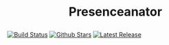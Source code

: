 # <p align="center">Presenceanator</p>

[![Build Status](https://travis-ci.com/Peytoncl/Presenceanator.svg?branch=main)](https://travis-ci.com/Peytoncl/Presenceanator)
[![Github Stars](https://img.shields.io/github/stars/Peytoncl/Presenceanator.svg)](https://img.shields.io/github/stars/Peytoncl/Presenceanator.svg)
[![Latest Release](https://badgen.net/github/release/Peytoncl/Presenceanator)](https://github.com/Peytoncl/Presenceanator/releases/latest)
